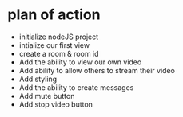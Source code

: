 # plan of action

- initialize nodeJS project
- intialize our first view
- create a room & room id
- Add the ability to view our own video
- Add ability to allow others to stream their video
- Add styling
- Add the ability to create messages
- Add mute button
- Add stop video button
